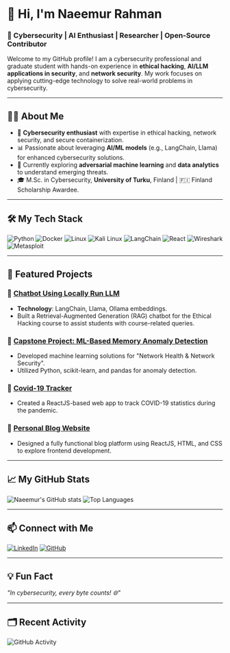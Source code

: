 # 👋 Hi, I'm Naeemur Rahman
### 🚀 Cybersecurity | AI Enthusiast | Researcher | Open-Source Contributor

Welcome to my GitHub profile! I am a cybersecurity professional and graduate student with hands-on experience in **ethical hacking**, **AI/LLM applications in security**, and **network security**. My work focuses on applying cutting-edge technology to solve real-world problems in cybersecurity.

---

## 🧑‍💻 About Me
- 🔐 **Cybersecurity enthusiast** with expertise in ethical hacking, network security, and secure containerization.
- 📊 Passionate about leveraging **AI/ML models** (e.g., LangChain, Llama) for enhanced cybersecurity solutions.
- 🌱 Currently exploring **adversarial machine learning** and **data analytics** to understand emerging threats.
- 🎓 M.Sc. in Cybersecurity, **University of Turku**, Finland | 🇫🇮 Finland Scholarship Awardee.

---

## 🛠️ My Tech Stack
![Python](https://img.shields.io/badge/Python-3776AB?style=for-the-badge&logo=python&logoColor=white)
![Docker](https://img.shields.io/badge/Docker-2496ED?style=for-the-badge&logo=docker&logoColor=white)
![Linux](https://img.shields.io/badge/Linux-FCC624?style=for-the-badge&logo=linux&logoColor=black)
![Kali Linux](https://img.shields.io/badge/Kali_Linux-557C94?style=for-the-badge&logo=kali-linux&logoColor=white)
![LangChain](https://img.shields.io/badge/LangChain-blue?style=for-the-badge)
![React](https://img.shields.io/badge/React-20232A?style=for-the-badge&logo=react&logoColor=61DAFB)
![Wireshark](https://img.shields.io/badge/Wireshark-1679A7?style=for-the-badge&logo=wireshark&logoColor=white)
![Metasploit](https://img.shields.io/badge/Metasploit-0033A6?style=for-the-badge&logo=metasploit&logoColor=white)

---

## 🚀 Featured Projects

### 🔹 [Chatbot Using Locally Run LLM](https://github.com/MdNaeemurRahman/Chatbot-LLM)
- **Technology**: LangChain, Llama, Ollama embeddings.
- Built a Retrieval-Augmented Generation (RAG) chatbot for the Ethical Hacking course to assist students with course-related queries.

### 🔹 [Capstone Project: ML-Based Memory Anomaly Detection](https://github.com/MdNaeemurRahman/Capstone-Project)
- Developed machine learning solutions for "Network Health & Network Security".
- Utilized Python, scikit-learn, and pandas for anomaly detection.

### 🔹 [Covid-19 Tracker](https://github.com/MdNaeemurRahman/Covid-19-Tracker)
- Created a ReactJS-based web app to track COVID-19 statistics during the pandemic.

### 🔹 [Personal Blog Website](https://github.com/MdNaeemurRahman/BlogWebsite)
- Designed a fully functional blog platform using ReactJS, HTML, and CSS to explore frontend development.

---

## 📈 My GitHub Stats

![Naeemur's GitHub stats](https://github-readme-stats.vercel.app/api?username=MdNaeemurRahman&show_icons=true&theme=radical)
![Top Languages](https://github-readme-stats.vercel.app/api/top-langs/?username=MdNaeemurRahman&layout=compact&theme=radical)

---

## 📫 Connect with Me

[![LinkedIn](https://img.shields.io/badge/LinkedIn-0077B5?style=for-the-badge&logo=linkedin&logoColor=white)](https://www.linkedin.com/in/md-naeemur-rahman-51b98b21a/)
[![GitHub](https://img.shields.io/badge/GitHub-100000?style=for-the-badge&logo=github&logoColor=white)](https://github.com/MdNaeemurRahman)

---

## 💡 Fun Fact
_"In cybersecurity, every byte counts! 🌐"_

---

## 🗂️ Recent Activity
![GitHub Activity](https://github-readme-activity-graph.cyclic.app/graph?username=MdNaeemurRahman&theme=rogue)

